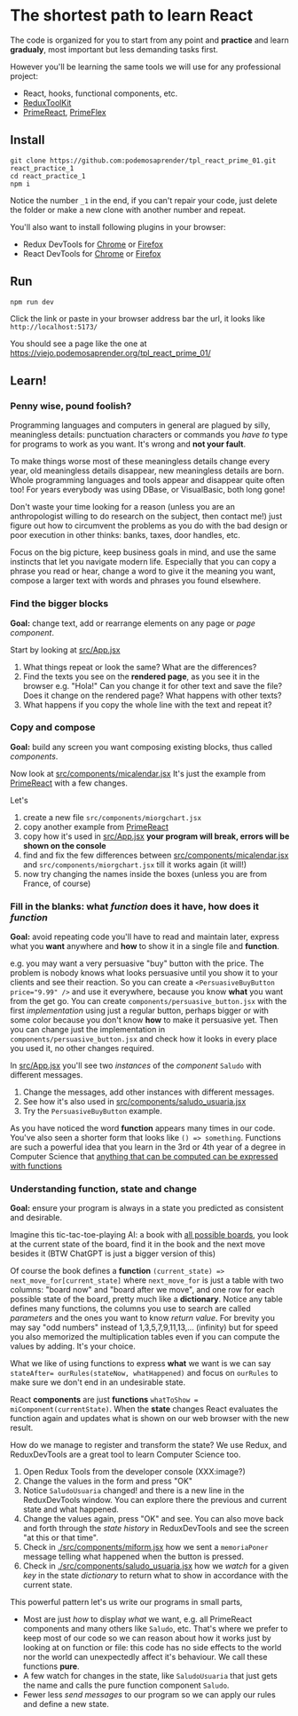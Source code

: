 # The shortest path to learn React

The code is organized for you to start from any point and **practice** and learn **gradualy**, most important but less demanding tasks first.

However you'll be learning the same tools we will use for any professional project:

* React, hooks, functional components, etc.
* [ReduxToolKit](https://redux-toolkit.js.org)
* [PrimeReact](https://primereact.org/), [PrimeFlex](https://primeflex.org/)

## Install

~~~
git clone https://github.com:podemosaprender/tpl_react_prime_01.git react_practice_1
cd react_practice_1
npm i
~~~

Notice the number `_1` in the end, if you can't repair your code, just delete the folder or make a new clone with another number and repeat.

You'll also want to install following plugins in your browser:

* Redux DevTools for [Chrome](https://chrome.google.com/webstore/detail/redux-devtools/lmhkpmbekcpmknklioeibfkpmmfibljd) or [Firefox](https://addons.mozilla.org/en-US/firefox/addon/reduxdevtools/)
* React DevTools for [Chrome](https://chrome.google.com/webstore/detail/react-developer-tools/fmkadmapgofadopljbjfkapdkoienihin) or [Firefox](https://addons.mozilla.org/en-US/firefox/addon/react-devtools/)

## Run

~~~
npm run dev
~~~

Click the link or paste in your browser address bar the url,
it looks like `http://localhost:5173/`

You should see a page like the one at https://viejo.podemosaprender.org/tpl_react_prime_01/

## Learn!

### Penny wise, pound foolish?

Programming languages and computers in general are plagued by silly, meaningless details: punctuation characters or commands you _have to_ type for programs to work as you want. It's wrong and **not your fault**.

To make things worse most of these meaningless details change every year, old meaningless details disappear, new meaningless details are born. Whole programming languages and tools appear and disappear quite often too! For years everybody was using DBase, or VisualBasic, both long gone!

Don't waste your time looking for a reason (unless you are an anthropologist willing to do research on the subject, then contact me!) just figure out how to circumvent the problems as you do with the bad design or poor execution in other thinks: banks, taxes, door handles, etc.

Focus on the big picture, keep business goals in mind, and use the same instincts that let you navigate modern life. Especially that you can copy a phrase you read or hear, change a word to give it the meaning you want, compose a larger text with words and phrases you found elsewhere.

### Find the bigger blocks

**Goal:** change text, add or rearrange elements on any page or _page component_.

Start by looking at [src/App.jsx](./src/App.jsx)

1. What things repeat or look the same? What are the differences?
2. Find the texts you see on the **rendered page**, as you see it in the browser e.g. "Hola!"
    Can you change it for other text and save the file? Does it change on the rendered page?
    What happens with other texts?
3. What happens if you copy the whole line with the text and repeat it?

### Copy and compose

**Goal:** build any screen you want composing existing blocks, thus called _components_.

Now look at [src/components/micalendar.jsx](./src/components/micalendar.jsx)
It's just the example from [PrimeReact](https://primereact.org/calendar/#basic) with a few changes.

Let's
1. create a new file `src/components/miorgchart.jsx`
2. copy another example from [PrimeReact](https://primereact.org/organizationchart/#basic)
3. copy how it's used in [src/App.jsx](./src/App.jsx) **your program will break, errors will be shown on the console**
4. find and fix the few differences between [src/components/micalendar.jsx](./src/components/micalendar.jsx) and `src/components/miorgchart.jsx` till it works again (it will!)
5. now try changing the names inside the boxes (unless you are from France, of course)

### Fill in the blanks: what *function* does it have, how does it *function*

**Goal:** avoid repeating code you'll have to read and maintain later, express what you **want** anywhere and **how** to show it in a single file and **function**.

e.g. you may want a very persuasive "buy" button with the price. The problem is nobody knows what looks persuasive until you show it to your clients and see their reaction. So you can create a `<PersuasiveBuyButton price="9.99" />` and use it everywhere, because you know **what** you want from the get go. You can create `components/persuasive_button.jsx` with the first *implementation* using just a regular button, perhaps bigger or with some color because you don't know **how** to make it persuasive yet. Then you can change just the implementation in `components/persuasive_button.jsx` and check how it looks in every place you used it, no other changes required.

In [src/App.jsx](./src/App.jsx) you'll see two *instances* of the *component* `Saludo` with different messages.

1. Change the messages, add other instances with different messages.
2. See how it's also used in [src/components/saludo_usuaria.jsx](./src/components/saludo_usuaria.jsx)
3. Try the `PersuasiveBuyButton` example.

As you have noticed the word **function** appears many times in our code. You've also seen a shorter form that looks like `() => something`. Functions are such a powerful idea that you learn in the 3rd or 4th year of a degree in Computer Science that [anything that can be computed can be expressed with functions](https://en.wikipedia.org/wiki/Lambda_calculus)

### Understanding function, state and change

**Goal:** ensure your program is always in a state you predicted as consistent and desirable.

Imagine this tic-tac-toe-playing AI: a book with [all possible boards](https://en.wikipedia.org/wiki/Tic-tac-toe), you look at the current state of the board, find it in the book and the next move besides it (BTW ChatGPT is just a bigger version of this)

Of course the book defines a **function** `(current_state) => next_move_for[current_state]` where `next_move_for` is just a table with two columns: "board now" and "board after we move", and one row for each possible state of the board, pretty much like a **dictionary**. Notice any table defines many functions, the columns you use to search are called *parameters* and the ones you want to know *return value*. For brevity you may say "odd numbers" instead of 1,3,5,7,9,11,13,... (infinity) but for speed you also memorized the multiplication tables even if you can compute the values by adding. It's your choice.

What we like of using functions to express **what** we want is we can say `stateAfter= ourRules(stateNow, whatHappened)` and focus on `ourRules` to make sure we don't end in an undesirable state.

React **components** are just **functions** `whatToShow = miComponent(currentState)`. When the **state** changes React evaluates the function again and updates what is shown on our web browser with the new result.

How do we manage to register and transform the state? We use Redux, and ReduxDevTools are a great tool to learn Computer Science too.

1. Open Redux Tools from the developer console (XXX:image?)
2. Change the values in the form and press "OK"
3. Notice `SaludoUsuaria` changed! and there is a new line in the ReduxDevTools window. You can explore there the previous and current state and what happened.
4. Change the values again, press "OK" and see. You can also move back and forth through the *state history* in ReduxDevTools and see the screen "at this or that time".
5. Check in [./src/components/miform.jsx](./src/components/miform.jsx) how we sent a `memoriaPoner` message telling what happened when the button is pressed.
6. Check in [./src/components/saludo_usuaria.jsx](./src/components/saludo_usuaria.jsx) how we *watch* for a given *key* in the state *dictionary* to return what to show in accordance with the current state.

This powerful pattern let's us write our programs in small parts,
* Most are just *how* to display *what* we want, e.g. all PrimeReact components and many others like `Saludo`, etc. That's where we prefer to keep most of our code so we can reason about how it works just by looking at on function or file: this code has no side effects to the world nor the world can unexpectedly affect it's behaviour. We call these functions **pure**.
* A few watch for changes in the state, like `SaludoUsuaria` that just gets the name and calls the pure function component `Saludo`.
* Fewer less *send messages* to our program so we can apply our rules and define a new state.



